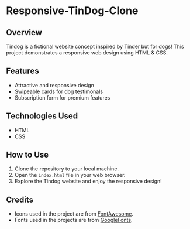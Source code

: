 # Responsive-TinDog-Clone

## Overview

Tindog is a fictional website concept inspired by Tinder but for dogs! This project demonstrates a responsive web design using HTML & CSS.

## Features

- Attractive and responsive design
- Swipeable cards for dog testimonals
- Subscription form for premium features

## Technologies Used

- HTML
- CSS

## How to Use

1. Clone the repository to your local machine.
2. Open the `index.html` file in your web browser.
3. Explore the Tindog website and enjoy the responsive design!

## Credits

- Icons used in the project are from [FontAwesome](https://fontawesome.com/).
- Fonts used in the projects are from [GoogleFonts](https://fonts.google.com/).
